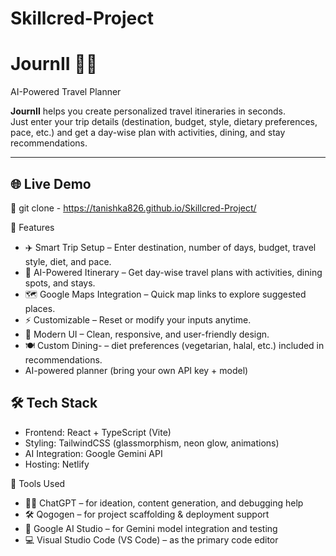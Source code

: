 # Skillcred-Project
# JournII 🧳✨  
AI-Powered Travel Planner  

**JournII** helps you create personalized travel itineraries in seconds.  
Just enter your trip details (destination, budget, style, dietary preferences, pace, etc.) and get a day-wise plan with activities, dining, and stay recommendations.  

---

## 🌐 Live Demo  
🔗 git clone - <https://tanishka826.github.io/Skillcred-Project/>

 🚀 Features  
- ✈️ Smart Trip Setup – Enter destination, number of days, budget, travel style, diet, and pace.  
- 🧠 AI-Powered Itinerary – Get day-wise travel plans with activities, dining spots, and stays.  
- 🗺️ Google Maps Integration – Quick map links to explore suggested places.  
- ⚡ Customizable – Reset or modify your inputs anytime.  
- 🎨 Modern UI – Clean, responsive, and user-friendly design.  
-  ⁠🍽️ Custom Dining- – diet preferences (vegetarian, halal, etc.) included in recommendations.
-  AI-powered planner (bring your own API key + model)


## 🛠️ Tech Stack  
- Frontend: React + TypeScript (Vite)  
- Styling: TailwindCSS (glassmorphism, neon glow, animations)
- AI Integration: Google Gemini API  
- Hosting: Netlify  


 🔧 Tools Used  
- 🧑‍💻 ChatGPT – for ideation, content generation, and debugging help  
- 🛠️ Qogogen – for project scaffolding & deployment support  
- 🤖 Google AI Studio – for Gemini model integration and testing  
- 💻 Visual Studio Code (VS Code) – as the primary code editor  



